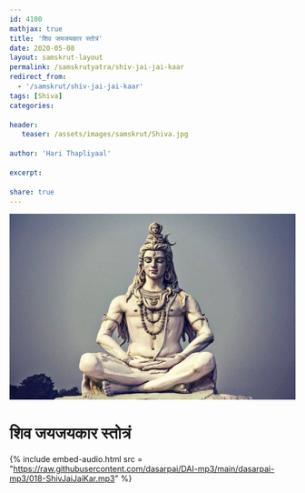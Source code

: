 ```yaml
---    
id: 4100    
mathjax: true    
title: 'शिव जयजयकार स्तोत्रं'    
date: 2020-05-08    
layout: samskrut-layout 
permalink: /samskrutyatra/shiv-jai-jai-kaar
redirect_from: 
  - '/samskrut/shiv-jai-jai-kaar'
tags: [Shiva]    
categories:    
    
header:    
   teaser: /assets/images/samskrut/Shiva.jpg    
    
author: 'Hari Thapliyaal'    
    
excerpt:    
    
share: true    
---    
```

    
![](/assets/images/samskrut/Shiva.jpg)    
    
# शिव जयजयकार स्तोत्रं    
    
{% include embed-audio.html src = "https://raw.githubusercontent.com/dasarpai/DAI-mp3/main/dasarpai-mp3/018-ShivJaiJaiKar.mp3" %}     
    

